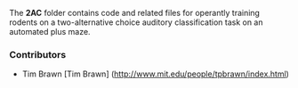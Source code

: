 The **2AC** folder contains code and related files for operantly training rodents on a two-alternative choice auditory classification task on an automated plus maze. 

### Contributors
- Tim Brawn [Tim Brawn] (http://www.mit.edu/people/tpbrawn/index.html)
